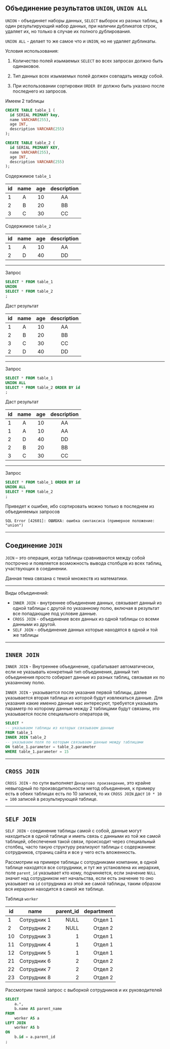 Объединение результатов `UNION`, `UNION ALL`
---
`UNION` - объединяет наборы данных, `SELECT` выборок из разных таблиц,
в один результирующий набор данных, при наличии дубликатов строк, 
удаляет их, но только в случае их полного дублирования.

`UNION ALL` - делает то же самое что и `UNION`, но не удаляет
дубликаты.

Условия использования:
1) Количество полей изымаемых `SELECT` во всех запросах должно
быть одинаковое.

2) Тип данных всех изымаемых полей должен совпадать между собой.

3) При использовании сортировки `ORDER BY` должно быть указано
после последнего из запросов.

Имеем 2 таблицы 
```sql
CREATE TABLE table_1 (
  id SERIAL PRIMARY key,
  name VARCHAR(255),
  age INT,
  description VARCHAR(255)
);

CREATE TABLE table_2 (
  id SERIAL PRIMARY KEY,
  name VARCHAR(255),
  age INT,
  description VARCHAR(255)
);
```

Содержимое `table_1`

| id | name | age | description |
|----|:----:|:---:|:-----------:|
| 1  |  	A  | 10  |     AA      |
| 2  |  	B  | 20  |     BB      |
| 3  |  	C  | 30  |     CC      |


Содержимое `table_2`

| id | name | age | description |
|----|:----:|:---:|:-----------:|
| 1  |  	A  | 10  |     AA      |
| 2  |  	D  | 40  |     DD      |

---

Запрос
```sql
SELECT * FROM table_1 
UNION
SELECT * FROM table_2 
;
```
Даст результат

| id | name | age | description |
|----|:----:|:---:|:-----------:|
| 1  |  	A  | 10  |     AA      |
| 2  |  	B  | 20  |     BB      |
| 3  |  	C  | 30  |     CC      |
| 2  |  	D  | 40  |     DD      |

---

Запрос
```sql
SELECT * FROM table_1 
UNION ALL
SELECT * FROM table_2 ORDER BY id
;
```
Даст результат

| id | name | age | description |
|----|:----:|:---:|:-----------:|
| 1  |  	A  | 10  |     AA      |
| 1  |  	A  | 10  |     AA      |
| 2  |  	D  | 40  |     DD      |
| 2  |  	B  | 20  |     BB      |
| 3  |  	C  | 30  |     CC      |

---

Запрос
```sql
SELECT * FROM table_1 ORDER BY id
UNION ALL
SELECT * FROM table_2 
;
```
Приведет к ошибке, ибо сортировать можно только в последнем из 
объединяемых запросов

```
SQL Error [42601]: ОШИБКА: ошибка синтаксиса (примерное положение: "union")
```

---
Соединение `JOIN`
---

`JOIN` – это операция, когда таблицы сравниваются между собой
построчно и появляется возможность вывода столбцов из всех таблиц,
участвующих в соединении.

Данная тема связана с темой множеств из математики.

---
Виды объединений:
- `INNER JOIN` - внутреннее объединение данных, связывает данный из одной 
таблицы с другой по указанному полю, включая в результат все попадающие под
условие данные.
- `CROSS JOIN` - объединение всех данных из одной таблицы со всеми данными
из другой.
- `SELF JOIN` - объединение данных которые находятся в одной и той же таблицы

---
`INNER JOIN`
---
`INNER JOIN` - Внутреннее объединение, срабатывает автоматически, если не 
указывать конкретный тип объединения, данный тип объединения просто собирает
данные из разных таблиц, связывая их по указанному полю.

`INNER JOIN` - указывается после указания первой таблицы, далее указывается
вторая таблица из которой будут извлекаться данные. Для указания какие именно 
данные нас интересуют, требуется указывать параметр по которому данные между 
2 таблицами будут связаны, это указывается после специального оператора 
`ON`, 

```sql
SELECT *
-- указываем таблицы из которых связываем данные
FROM table_1
INNER JOIN table_2 
-- указываем поля по которым связываем данные между таблицами
ON table_1.parameter = table_2.parameter
WHERE table_1.parameter = 15
```

---
`CROSS JOIN`
---
`CROSS JOIN` - по сути выполняет `Декартово произведение`, это крайне невыгодный 
по производительности метод объединения, к примеру есть в обеих таблицах есть
по 10 записей, то их `CROSS JOIN` даст `10 * 10 = 100` записей в результирующей
таблице.

[//]: # (https://timeweb.com/ru/community/articles/kak-rabotaet-sql-join)

---
`SELF JOIN`
---
`SELF JOIN` - соединение таблицы самой с собой, данные могут находиться в одной
таблице и иметь связь с данными из той же самой таблицей, обеспечения такой связи,
происходит через специальный столбец, часто такую структуру реализуют таблицы
с содержанием: сотрудников, страниц сайта и все у чего есть вложенность.

Рассмотрим на примере таблицы с сотрудниками компании, в одной таблице находятся
все сотрудники, и тут же установлена их иерархия, поле `parent_id` указывает кто
кому, подчиняется, если значение `NULL` значит над сотрудником нет начальства,
если есть значение то оно указывает на `id` сотрудника из этой же самой таблицы,
таким образом вся иерархия находится в самой же таблице.

Таблица `worker`

| id  |    name     | parent_id | department |
|-----|:-----------:|----------:|-----------:|
| 1   | Сотрудник 1 |      NULL |    Отдел 1 |
| 2   | Сотрудник 2 |      NULL |    Отдел 2 |
| 10  | Сотрудник 3 |         1 |    Отдел 1 |
| 11  | Сотрудник 4 |         1 |    Отдел 1 |
| 12  | Сотрудник 5 |         1 |    Отдел 1 |
| 21  | Сотрудник 6 |         2 |    Отдел 2 |
| 22  | Сотрудник 7 |         2 |    Отдел 2 |
| 23  | Сотрудник 8 |         2 |    Отдел 2 |

Рассмотрим такой запрос с выборкой сотрудников и их руководителей
```sql
SELECT 
    a.*, 
    b.name AS parent_name
FROM 
    worker AS a
LEFT JOIN 
    worker AS b
ON 
    b.id = a.parent_id
;
```

[//]: # (https://learnsql.com/blog/what-is-self-join-sql/)
